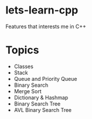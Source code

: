 # lets-learn-cpp
Features that interests me in C++

# Topics
* Classes
* Stack
* Queue and Priority Queue
* Binary Search
* Merge Sort
* Dictionary & Hashmap
* Binary Search Tree
* AVL Binary Search Tree
